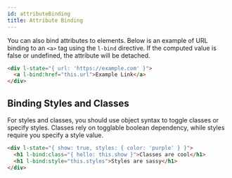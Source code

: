 ```yaml
---
id: attributeBinding
title: Attribute Binding
---
```


You can also bind attributes to elements. Below is an example of URL binding to an `<a>` tag using the `l-bind` directive. If the computed value is false or undefined, the attribute will be detached.

```html
<div l-state="{ url: 'https://example.com' }">
  <a l-bind:href="this.url">Example Link</a>
</div>
```

## Binding Styles and Classes

For styles and classes, you should use object syntax to toggle classes or specify styles. Classes rely on togglable boolean dependency, while styles require you specify a style value.

```html
<div l-state="{ show: true, styles: { color: 'purple' } }">
  <h1 l-bind:class="{ hello: this.show }">Classes are cool</h1>
  <h1 l-bind:style="this.styles">Styles are sassy</h1>
</div>
```
